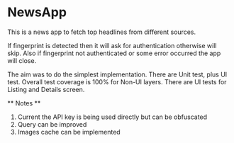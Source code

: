 # NewsApp

This is a news app to fetch top headlines from different sources.

If fingerprint is detected then it will ask for authentication otherwise will skip. Also if
fingerprint
not authenticated or some error occurred the app will close.

The aim was to do the simplest implementation. There are Unit test, plus UI test. Overall test coverage is 100% for Non-UI layers.
There are UI tests for Listing and Details screen.

** Notes **
1. Current the API key is being used directly but can be obfuscated
2. Query can be improved
3. Images cache can be implemented
